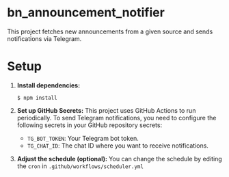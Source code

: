 # bn_announcement_notifier

This project fetches new announcements from a given source and sends notifications via Telegram.

# Setup

1.  **Install dependencies:**
    ```
    $ npm install
    ```

2.  **Set up GitHub Secrets:**
    This project uses GitHub Actions to run periodically. To send Telegram notifications, you need to configure the following secrets in your GitHub repository secrets:
    - `TG_BOT_TOKEN`: Your Telegram bot token.
    - `TG_CHAT_ID`: The chat ID where you want to receive notifications.

3.  **Adjust the schedule (optional):**
    You can change the schedule by editing the `cron` in `.github/workflows/scheduler.yml`